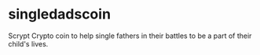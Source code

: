 # singledadscoin
Scrypt Crypto coin to help single fathers in their battles to be a part of their child's lives.
